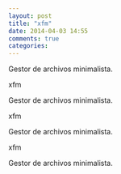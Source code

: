 ```yaml
---
layout: post
title: "xfm"
date: 2014-04-03 14:55
comments: true
categories: 
---
```

Gestor de archivos minimalista.

xfm

Gestor de archivos minimalista.

xfm

Gestor de archivos minimalista.

xfm

Gestor de archivos minimalista.

